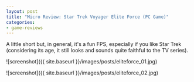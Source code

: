 ```yaml
---
layout: post
title: "Micro Review: Star Trek Voyager Elite Force (PC Game)"
categories:
- game-reviews
---
```


A little short but, in general, it's a fun FPS, especially if you like Star Trek (considering its age, it still looks and sounds quite faithful to the TV series).


![screenshot]({{ site.baseurl }}/images/posts/eliteforce_01.jpg)

![screenshot]({{ site.baseurl }}/images/posts/eliteforce_02.jpg)

